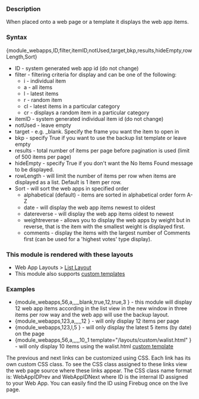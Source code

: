 <div class="description">
<h3 class="skiptoc">Description</h3>
<p>When placed onto a web page or a template it displays the web app items.</p>
</div>
<div id="syntax">
<h3>Syntax</h3>
<p>{<span>module_webapps,ID,filter,itemID,notUsed,target,bkp,results,hideEmpty,rowLength,Sort</span>}</p>
</div>
<ul>
    <li>ID - system generated web app id (do not change)</li>
    <li>filter - filtering criteria for display and can be one of the following:
    <ul>
        <li>i - individual item</li>
        <li>a - all items</li>
        <li>l - latest items</li>
        <li>r - random item</li>
        <li>cl - latest items in a particular category</li>
        <li>cr - displays a random item in a particular category</li>
    </ul>
    </li>
    <li>itemID - system generated individual item id (do not change)</li>
    <li>notUsed - leave empty</li>
    <li>target - e.g. _blank. Specify the frame you want the item to open in</li>
    <li>bkp - specify True if you want to use the backup list template or leave empty</li>
    <li>results - total number of items per page before pagination is used (limit of 500 items per page)</li>
    <li>hideEmpty - specify True if you don't want the No Items Found message to be displayed.</li>
    <li>rowLength - will limit the number of items per row when items are displayed as a list. Default is 1 item per row.</li>
    <li>Sort - will sort the web apps in specified order
    <ul>
        <li>alphabetical (default) - items are sorted in alphabetical order form A-Z</li>
        <li>date - will display the web app items newest to oldest</li>
        <li>datereverse - will display the web app items oldest to newest</li>
        <li>weightreverse - allows you to display the web apps by weight but in reverse, that is the item with the smallest weight is displayed first.</li>
        <li>comments - display the items with the largest number of Comments first (can be used for a 'highest votes' type display).</li>
    </ul>
    </li>
</ul>
<div id="layouts">
<h3>This module is rendered with these layouts</h3>
<ul>
    <li>Web App Layouts &gt;&nbsp;<a href="/kb/modules-and-tags-reference/layouts/WebApps/webapp-list-layout ">List Layout </a></li>
    <li>This module also supports <a href="/kb/modules-and-tags-reference/layouts/custom-templates">custom templates</a></li>
</ul>
</div>
<div id="Examples">
<h3>Examples</h3>
<ul>
    <li>{<span>module_webapps,56,a,,,_blank,true,12,true,3</span> } - this module will display 12 web app items according in the list view in the new window in three items per row way and the web app will use the backup layout. </li>
    <li>{<span>module_webapps,123,a,,,,,12</span> } - will only display 12 items per page </li>
    <li>{<span>module_webapps,123,l,5</span> } - will only display the latest 5 items (by date) on the page</li>
    <li>{<span>module_webapps,56,a,,,,,10,,1 template="/layouts/custom/walist.html"</span> } - will only display 10 items using the walist.html <a href="/kb/modules-and-tags-reference/layouts/custom-templates">custom template</a></li>
</ul>
<p>The previous and next links can be customized using CSS. Each link has its own custom CSS class. To see the CSS class assigned to these links view the web page source where these links appear. The CSS class name format is: WebAppIDPrev and WebAppIDNext where ID is the internal ID assigned to your Web App. You can easily find the ID using Firebug once on the live page.</p>
</div>
